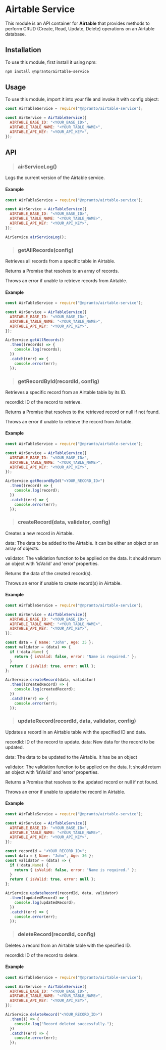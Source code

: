 # Airtable Service

This module is an API container for **Airtable** that provides methods to perform CRUD (Create, Read, Update, Delete) operations on an Airtable database.

## Installation

To use this module, first install it using npm:

```bash
npm install @npranto/airtable-service
```

## Usage

To use this module, import it into your file and invoke it with config object:

```js
const AirTableService = require("@npranto/airtable-service");

const AirService = AirTableService({
  AIRTABLE_BASE_ID: "<YOUR_BASE_ID>",
  AIRTABLE_TABLE_NAME: "<YOUR_TABLE_NAME>",
  AIRTABLE_API_KEY: "<YOUR_API_KEY>",
});
```

## API

> ### airServiceLog()

Logs the current version of the Airtable service.

#### Example

```js
const AirTableService = require("@npranto/airtable-service");

const AirService = AirTableService({
  AIRTABLE_BASE_ID: "<YOUR_BASE_ID>",
  AIRTABLE_TABLE_NAME: "<YOUR_TABLE_NAME>",
  AIRTABLE_API_KEY: "<YOUR_API_KEY>",
});

AirService.airServiceLog();
```

> ### getAllRecords(config)

Retrieves all records from a specific table in Airtable.

Returns a Promise that resolves to an array of records.

Throws an error if unable to retrieve records from Airtable.

#### Example

```js
const AirTableService = require("@npranto/airtable-service");

const AirService = AirTableService({
  AIRTABLE_BASE_ID: "<YOUR_BASE_ID>",
  AIRTABLE_TABLE_NAME: "<YOUR_TABLE_NAME>",
  AIRTABLE_API_KEY: "<YOUR_API_KEY>",
});

AirService.getAllRecords()
  .then((records) => {
    console.log(records);
  })
  .catch((err) => {
    console.error(err);
  });
```

> ### getRecordById(recordId, config)

Retrieves a specific record from an Airtable table by its ID.

recordId: ID of the record to retrieve.

Returns a Promise that resolves to the retrieved record or null if not found.

Throws an error if unable to retrieve the record from Airtable.

#### Example

```js
const AirTableService = require("@npranto/airtable-service");

const AirService = AirTableService({
  AIRTABLE_BASE_ID: "<YOUR_BASE_ID>",
  AIRTABLE_TABLE_NAME: "<YOUR_TABLE_NAME>",
  AIRTABLE_API_KEY: "<YOUR_API_KEY>",
});

AirService.getRecordById("<YOUR_RECORD_ID>")
  .then((record) => {
    console.log(record);
  })
  .catch((err) => {
    console.error(err);
  });
```

> ### createRecord(data, validator, config)

Creates a new record in Airtable.

data: The data to be added to the Airtable. It can be either an object or an array of objects.

validator: The validation function to be applied on the data. It should return an object with 'isValid' and 'error' properties.

Returns the data of the created record(s).

Throws an error if unable to create record(s) in Airtable.

#### Example

```js
const AirTableService = require("@npranto/airtable-service");

const AirService = AirTableService({
  AIRTABLE_BASE_ID: "<YOUR_BASE_ID>",
  AIRTABLE_TABLE_NAME: "<YOUR_TABLE_NAME>",
  AIRTABLE_API_KEY: "<YOUR_API_KEY>",
});

const data = { Name: "John", Age: 35 };
const validator = (data) => {
  if (!data.Name) {
    return { isValid: false, error: "Name is required." };
  }
  return { isValid: true, error: null };
};

AirService.createRecord(data, validator)
  .then((createdRecord) => {
    console.log(createdRecord);
  })
  .catch((err) => {
    console.error(err);
  });
```

> ### updateRecord(recordId, data, validator, config)

Updates a record in an Airtable table with the specified ID and data.

recordId: ID of the record to update.
data: New data for the record to be updated.

data: The data to be updated to the Airtable. It has be an object

validator: The validation function to be applied on the data. It should return an object with 'isValid' and 'error' properties.

Returns a Promise that resolves to the updated record or null if not found.

Throws an error if unable to update the record in Airtable.

#### Example

```js
const AirTableService = require("@npranto/airtable-service");

const AirService = AirTableService({
  AIRTABLE_BASE_ID: "<YOUR_BASE_ID>",
  AIRTABLE_TABLE_NAME: "<YOUR_TABLE_NAME>",
  AIRTABLE_API_KEY: "<YOUR_API_KEY>",
});

const recordId = "<YOUR_RECORD_ID>";
const data = { Name: "John", Age: 36 };
const validator = (data) => {
  if (!data.Name) {
    return { isValid: false, error: "Name is required." };
  }
  return { isValid: true, error: null };
};

AirService.updateRecord(recordId, data, validator)
  .then((updatedRecord) => {
    console.log(updatedRecord);
  })
  .catch((err) => {
    console.error(err);
  });
```

> ### deleteRecord(recordId, config)

Deletes a record from an Airtable table with the specified ID.

recordId: ID of the record to delete.

#### Example

```js
const AirTableService = require("@npranto/airtable-service");

const AirService = AirTableService({
  AIRTABLE_BASE_ID: "<YOUR_BASE_ID>",
  AIRTABLE_TABLE_NAME: "<YOUR_TABLE_NAME>",
  AIRTABLE_API_KEY: "<YOUR_API_KEY>",
});

AirService.deleteRecord("<YOUR_RECORD_ID>")
  .then(() => {
    console.log("Record deleted successfully.");
  })
  .catch((err) => {
    console.error(err);
  });
```
